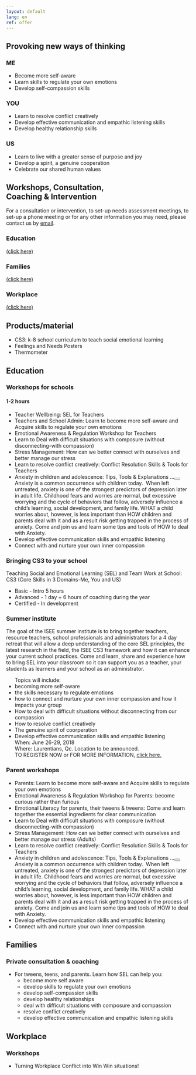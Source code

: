 ```yaml
---
layout: default
lang: en
ref: offer
---
```


<div class="box">
<h2>Provoking new ways of thinking</h2>
</div>

<h3>ME</h3>
<ul class="list-offer">
<li>Become more self-aware</li>
<li>Learn skills to regulate your own emotions</li>
<li>Develop self-compassion skills</li>
</ul>

<h3>YOU</h3>
<ul class="list-offer">
<li>Learn to resolve conflict creatively</li>
<li>Develop effective communication and empathic listening skills</li>
<li>Develop healthy relationship skills </li>
</ul>

<h3>US</h3>
<ul class="list-offer">
<li>Learn to live with a greater sense of purpose and joy</li>
<li>Develop a spirit, a genuine cooperation</li>
<li>Celebrate our shared human values</li>
</ul>

<div class="box">
<h2>Workshops, Consultation, <br/>
Coaching & Intervention</h2>
</div>

<p class="workshop-description">For a consultation or intervention, to set-up needs assessment meetings, to set-up a phone meeting or for any other information you may need, please contact us by <a href="mailto:taravwilkie@gmail.com">email</a>.</p>

<section class="row" id="click-to-view">

<div class="third">
<h3>Education</h3>
<a class="anchor-link" href="#education">(click here)</a>
</div>

<div class="third">
<h3>Families</h3>
<a class="anchor-link" href="#families">(click here)</a>
</div>

<div class="third">
<h3>Workplace</h3>
<a class="anchor-link" href="#workplace">(click here)</a>
</div>
</section>

<div class="box">
<h2>Products/material</h2>
</div>
<ul class="list-products">
<li>CS3: k-8 school curriculum to teach social emotional learning</li>
<li>Feelings and Needs Posters</li>
<li>Thermometer</li>
</ul>


<div class="box">
<h2 id="education">Education</h2>
</div>

<h3>Workshops for schools</h3>
<h4>1-2 hours</h4>
<ul class="list-workshop">
<li>Teacher Wellbeing: SEL for Teachers</li>
<li>Teachers and School Admin: Learn to become more self-aware and Acquire skills to regulate your own emotions</li>
<li>Emotional Awareness & Regulation Workshop for Teachers</li>
<li>Learn to Deal with difficult situations with composure (without disconnecting-with compassion)</li>
<li>Stress Management: How can we better connect with ourselves and better manage our stress </li>
<li>Learn to resolve conflict creatively: Conflict Resolution Skills & Tools for Teachers</li>
<li class="sublist"><span class="sublist-header">Anxiety in children and adolescence: Tips, Tools & Explanations ...</span><button class="showhide-button"></button>
<div class="showhide">Anxiety is a common occurrence with children today.  When left untreated, anxiety is one of the strongest predictors of depression later in adult life. Childhood fears and worries are normal, but excessive worrying and the cycle of behaviors that follow, adversely influence a child’s learning, social development, and family life. WHAT a child worries about, however, is less important than HOW children and parents deal with it and as a result risk getting trapped in the process of anxiety. Come and join us and learn some tips and tools of HOW to deal with Anxiety.</div>
</li>
<li>Develop effective communication skills and empathic listening</li>
<li>Connect with and nurture your own inner compassion</li>
</ul>

<h3>Bringing CS3 to your school</h3>
<div id="teaching-subtitle">Teaching Social and Emotional Learning (SEL) and Team Work at School: CS3 (Core Skills in 3 Domains-Me, You and US)</div>
<ul class="list-workshop">
	<li>Basic - Intro 5 hours</li>
	<li>Advanced - 1 day + 6 hours of coaching during the year</li>
	<li>Certified - In development</li>
</ul>

<h3>Summer institute</h3>
<p class="workshop-description">The goal of the ISEE summer institute is to bring together teachers, resource teachers, school professionals and administrators for a 4 day retreat that will allow a deep understanding of the core SEL principles, the latest research in the field, the ISEE CS3 framework and how it can enhance your current school practices.  Come and learn, share and experience how to bring SEL into your classroom so it can support you as a teacher, your students as learners and your school as an administrator.</p>
<ul class="list-workshop">
<div class="workshop-description">Topics will include:</div>
<li>becoming more self-aware</li>
<li>the skills necessary to regulate emotions</li>
<li>how to connect and nurture your own inner compassion and how it impacts your group</li>
<li>How to deal with difficult situations without disconnecting from our compassion</li>
<li>How to resolve conflict creatively</li>
<li>The genuine spirit of coorperation</li>
<li>Develop effective communication skills and empathic listening</li>
<div class="event-info">When: June 26-29, 2018<br/>
Where: Laurentians, Qc. Location to be announced.<br/>
TO REGISTER NOW or FOR MORE INFORMATION, <a href="mailto:taravwilkie@gmail.com"><underline>click here.</underline></a></div>
</ul>

<h3>Parent workshops</h3>
<ul class="list-workshop">
<li>Parents: Learn to become more self-aware and Acquire skills to regulate your own emotions</li>
<li>Emotional Awareness & Regulation Workshop for Parents: become curious rather than furious</li>
<li>Emotional Literacy for parents, their tweens & tweens: Come and learn together the essential ingredients for clear communication</li>
<li>Learn to Deal with difficult situations with composure (without disconnecting-with compassion)</li>
<li>Stress Management: How can we better connect with ourselves and better manage our stress (Adults)</li>
<li>Learn to resolve conflict creatively: Conflict Resolution Skills & Tools for Teachers</li>
<li class="sublist"><span class="sublist-header">Anxiety in children and adolescence: Tips, Tools & Explanations ...</span><button class="showhide-button"></button>
<div class="showhide">Anxiety is a common occurrence with children today.  When left untreated, anxiety is one of the strongest predictors of depression later in adult life. Childhood fears and worries are normal, but excessive worrying and the cycle of behaviors that follow, adversely influence a child’s learning, social development, and family life. WHAT a child worries about, however, is less important than HOW children and parents deal with it and as a result risk getting trapped in the process of anxiety. Come and join us and learn some tips and tools of HOW to deal with Anxiety.</div>
</li>
<li>Develop effective communication skills and empathic listening</li>
<li>Connect with and nurture your own inner compassion</li>
</ul>


<div class="box">
<h2 id="families">Families</h2>
</div>

<h3>Private consultation & coaching</h3>
<ul class="list-workshop">
<li class="sublist">For tweens, teens, and parents. Learn how SEL can help you:
	<ul>
		<!-- <div class="workshop-description"></div> -->
		<li>become more self aware</li>
		<li>develop skills to regulate your own emotions</li>
		<li>develop self-compassion skills</li>
		<li>develop healthy relationships</li>
		<li>deal with difficult situations with composure and compassion</li>
		<li>resolve conflict creatively</li>
		<li>develop effective communication and empathic listening skills</li>
	</ul>
</li>
</ul>

<div class="box">
<h2 id="workplace">Workplace</h2>
</div>

<h3>Workshops</h3>
<ul class="list-workshop">
<li>Turning Workplace Conflict into Win Win situations!</li>
</ul>
